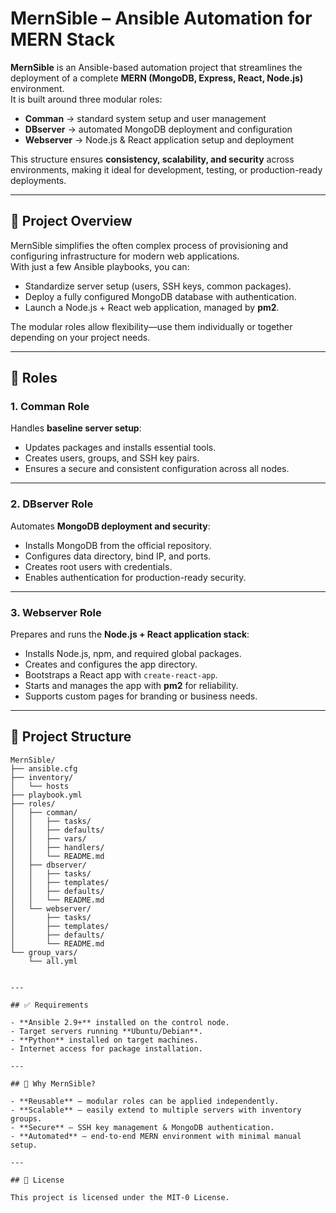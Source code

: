 # MernSible – Ansible Automation for MERN Stack

**MernSible** is an Ansible-based automation project that streamlines the deployment of a complete **MERN (MongoDB, Express, React, Node.js)** environment.  
It is built around three modular roles:  

- **Comman** → standard system setup and user management  
- **DBserver** → automated MongoDB deployment and configuration  
- **Webserver** → Node.js & React application setup and deployment  

This structure ensures **consistency, scalability, and security** across environments, making it ideal for development, testing, or production-ready deployments.  

---

## 📌 Project Overview

MernSible simplifies the often complex process of provisioning and configuring infrastructure for modern web applications.  
With just a few Ansible playbooks, you can:  

- Standardize server setup (users, SSH keys, common packages).  
- Deploy a fully configured MongoDB database with authentication.  
- Launch a Node.js + React web application, managed by **pm2**.  

The modular roles allow flexibility—use them individually or together depending on your project needs.  

---

## 🚀 Roles

### 1. Comman Role
Handles **baseline server setup**:  
- Updates packages and installs essential tools.  
- Creates users, groups, and SSH key pairs.  
- Ensures a secure and consistent configuration across all nodes.  

---

### 2. DBserver Role
Automates **MongoDB deployment and security**:  
- Installs MongoDB from the official repository.  
- Configures data directory, bind IP, and ports.  
- Creates root users with credentials.  
- Enables authentication for production-ready security.  

---

### 3. Webserver Role
Prepares and runs the **Node.js + React application stack**:  
- Installs Node.js, npm, and required global packages.  
- Creates and configures the app directory.  
- Bootstraps a React app with `create-react-app`.  
- Starts and manages the app with **pm2** for reliability.  
- Supports custom pages for branding or business needs.  

---

## 📂 Project Structure

```text
MernSible/
├── ansible.cfg
├── inventory/
│   └── hosts
├── playbook.yml
├── roles/
│   ├── comman/
│   │   ├── tasks/
│   │   ├── defaults/
│   │   ├── vars/
│   │   ├── handlers/
│   │   └── README.md
│   ├── dbserver/
│   │   ├── tasks/
│   │   ├── templates/
│   │   ├── defaults/
│   │   └── README.md
│   └── webserver/
│       ├── tasks/
│       ├── templates/
│       ├── defaults/
│       └── README.md
└── group_vars/
    └── all.yml


---

## ✅ Requirements

- **Ansible 2.9+** installed on the control node.  
- Target servers running **Ubuntu/Debian**.  
- **Python** installed on target machines.  
- Internet access for package installation.  

---

## 🔑 Why MernSible?

- **Reusable** – modular roles can be applied independently.  
- **Scalable** – easily extend to multiple servers with inventory groups.  
- **Secure** – SSH key management & MongoDB authentication.  
- **Automated** – end-to-end MERN environment with minimal manual setup.  

---

## 📜 License

This project is licensed under the MIT-0 License.  

